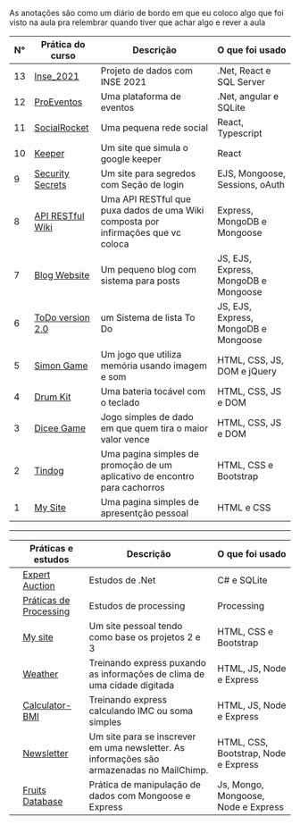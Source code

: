 
As anotações são como um diário de bordo em que eu coloco algo que foi visto na aula pra relembrar quando tiver que achar algo e rever a aula

| N°  | Prática  do curso                                                                                | Descrição                                                 | O que foi usado                         |
|---|------------------------------------------------------------------------------------------|-----------------------------------------------------------|------------------------------------|
|  13 | [Inse_2021](https://github.com/JefteMartins/Projeto_INSE_2021)                         | Projeto de dados com INSE 2021   | .Net, React e SQL Server         |
|  12 | [ProEventos](https://github.com/JefteMartins/ProEventos)                         | Uma plataforma de eventos   | .Net, angular e SQLite         |
|  11 | [SocialRocket](https://github.com/JefteMartins/SocialRocket)                         | Uma pequena rede social   |React, Typescript          |
|  10 | [Keeper](https://github.com/JefteMartins/KeeperApp)                         |Um site que simula o google keeper          |React            |
|  9 | [Security Secrets](https://github.com/JefteMartins/SecretsSite)                         |Um site para segredos com Seção de login| EJS, Mongoose, Sessions, oAuth              |
|  8 | [API RESTful Wiki](https://github.com/JefteMartins/API-RESTFul-Wiki)                         | Uma API RESTful que puxa dados de uma Wiki composta por infirmações que vc coloca | Express, MongoDB e Mongoose                |
|  7 | [Blog Website](https://github.com/JefteMartins/lightBlog)                         | Um pequeno blog com sistema para posts      | JS, EJS, Express, MongoDB e Mongoose                |
|  6 | [ToDo version 2.0](https://github.com/JefteMartins/ToDo)                         | um Sistema de lista To Do              | JS, EJS, Express, MongoDB e Mongoose                 |
|  5 | [Simon Game](https://github.com/JefteMartins/SimonGame)                         | Um jogo que utiliza memória usando imagem e som              | HTML, CSS, JS, DOM e jQuery                |
|  4 | [Drum Kit](https://github.com/JefteMartins/Drum-Kit)                   | Uma bateria tocável com o teclado           | HTML, CSS, JS e DOM |
|  3 | [Dicee Game](https://github.com/JefteMartins/DiceeGame)                     | Jogo simples de dado em que quem tira o maior valor vence                                     | HTML, CSS, JS e DOM    |
|  2 | [Tindog](https://github.com/JefteMartins/TinDog)                     | Uma pagina simples de promoção de um aplicativo de encontro para cachorros                                     | HTML, CSS e Bootstrap   |
|  1 | [My Site](https://github.com/JefteMartins/PersonalSite)                     | Uma pagina simples de apresentção pessoal                    | HTML e CSS  |



<hr>

|   | Práticas e estudos                                                                               | Descrição                                                 | O que foi usado                         |
|---|------------------------------------------------------------------------------------------|-----------------------------------------------------------|------------------------------------|
|   | [Expert Auction](https://github.com/JefteMartins/NLW-Auction)                         | Estudos de .Net         | C# e SQLite            |
|   | [Práticas de Processing](https://github.com/JefteMartins/ProcessingTreino)                         | Estudos de processing          | Processing            |
|   | [My site](https://github.com/JefteMartins/PersonalSite2)                         | Um site pessoal tendo como base os projetos 2 e 3            | HTML, CSS e Bootstrap              |
|   | [Weather](https://github.com/JefteMartins/WeatherAPIConsuption)                   | Treinando express puxando as informações de clima de uma cidade digitada         | HTML, JS, Node e Express             |
|   | [Calculator-BMI](https://github.com/JefteMartins/CalculatorBMI)                   | Treinando express calculando IMC ou soma simples        | HTML, JS, Node e Express             |
|   | [Newsletter](https://github.com/JefteMartins/Newsletter-SignUp)                   | Um site para se inscrever em uma newsletter. As informações são armazenadas no MailChimp.     | HTML, CSS, Bootstrap, Node e Express             |
|   | [Fruits Database](https://github.com/JefteMartins/FruitsMongoDB)                   | Prática de manipulação de dados com Mongoose e Express     | Js, Mongo, Mongoose, Node e Express          |

